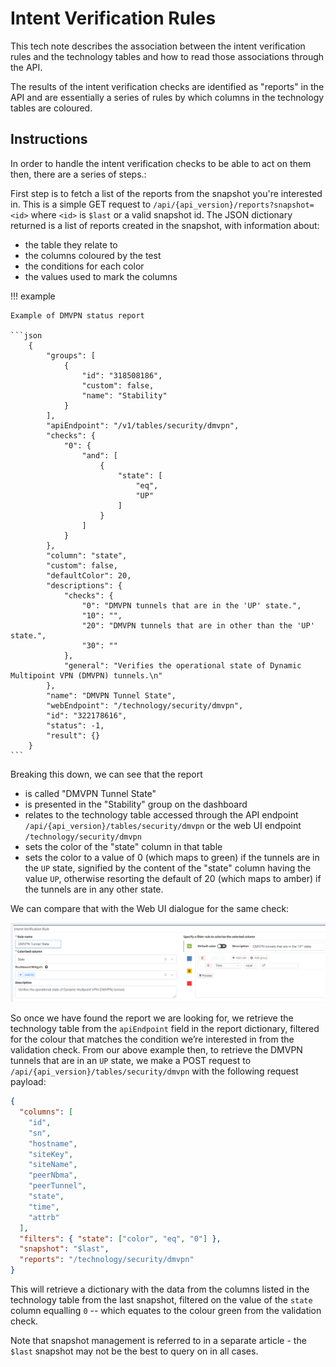 # Intent Verification Rules

This tech note describes the association between the intent verification rules and the technology tables and how to read those associations through the API.

The results of the intent verification checks are identified as "reports" in the API and are essentially a series of rules by which columns in the technology tables are coloured.

## Instructions

In order to handle the intent verification checks to be able to act on them then, there are a series of steps.:

First step is to fetch a list of the reports from the snapshot you're interested in. This is a simple GET request to `/api/{api_version}/reports?snapshot=<id>` where `<id>` is `$last` or a valid snapshot id. The JSON dictionary returned is a list of reports created in the snapshot, with information about:

- the table they relate to
- the columns coloured by the test
- the conditions for each color
- the values used to mark the columns

!!! example

    Example of DMVPN status report

    ```json
        {
            "groups": [
                {
                    "id": "318508186",
                    "custom": false,
                    "name": "Stability"
                }
            ],
            "apiEndpoint": "/v1/tables/security/dmvpn",
            "checks": {
                "0": {
                    "and": [
                        {
                            "state": [
                                "eq",
                                "UP"
                            ]
                        }
                    ]
                }
            },
            "column": "state",
            "custom": false,
            "defaultColor": 20,
            "descriptions": {
                "checks": {
                    "0": "DMVPN tunnels that are in the 'UP' state.",
                    "10": "",
                    "20": "DMVPN tunnels that are in other than the 'UP' state.",
                    "30": ""
                },
                "general": "Verifies the operational state of Dynamic Multipoint VPN (DMVPN) tunnels.\n"
            },
            "name": "DMVPN Tunnel State",
            "webEndpoint": "/technology/security/dmvpn",
            "id": "322178616",
            "status": -1,
            "result": {}
        }
    ```

Breaking this down, we can see that the report

- is called "DMVPN Tunnel State"
- is presented in the "Stability" group on the dashboard
- relates to the technology table accessed through the API endpoint `/api/{api_version}/tables/security/dmvpn` or the web UI endpoint `/technology/security/dmvpn`
- sets the color of the "state" column in that table
- sets the color to a value of 0 (which maps to green) if the tunnels are in the `UP` state, signified by the content of the "state" column having the value `UP`, otherwise resorting the default of 20 (which maps to amber) if the tunnels are in any other state.

We can compare that with the Web UI dialogue for the same check:

![intent verification rule](intent_verification_rule.png)

So once we have found the report we are looking for, we retrieve the technology table from the `apiEndpoint` field in the report dictionary, filtered for the colour that matches the condition we’re interested in from the validation check. From our above example then, to retrieve the DMVPN tunnels that are in an `UP` state, we make a POST request to `/api/{api_version}/tables/security/dmvpn` with the following request payload:

```json
{
  "columns": [
    "id",
    "sn",
    "hostname",
    "siteKey",
    "siteName",
    "peerNbma",
    "peerTunnel",
    "state",
    "time",
    "attrb"
  ],
  "filters": { "state": ["color", "eq", "0"] },
  "snapshot": "$last",
  "reports": "/technology/security/dmvpn"
}
```

This will retrieve a dictionary with the data from the columns listed in the technology table from the last snapshot, filtered on the value of the `state` column equalling `0` -- which equates to the colour green from the validation check.

Note that snapshot management is referred to in a separate article - the `$last` snapshot may not be the best to query on in all cases.
